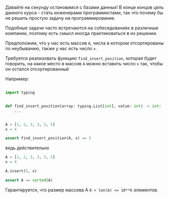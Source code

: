 Давайте на секунду остановимся с базами данных!
В конце концов цель данного курса - стать инженерами программистами, так что почему бы не решить простую задачу на
программирование.

Подобные задачи часто встречаются на собеседованиях в различные компании, поэтому есть смысл иногда практиковаться в их
решении.

Предположим, что у нас есть массив `A`, числа в котором отсортированы по неубыванию, также у нас есть число `x`.

Требуется реализовать функцию `find_insert_position`, которая будет говорить, на какое место в массив `A` можно вставить
число `x` так, чтобы он остался отсортированный

Например:

```python

import typing


def find_insert_position(array: typing.List[int], value: int) -> int:
    ...


A = [1, 2, 3, 3, 3, 5]
x = 4

assert find_insert_position(A, x) == 5
```

ведь действительно

```python
A = [1, 2, 3, 3, 3, 5]
x = 4

A.insert(5, x)

assert A == sorted(A)
```

Гарантируется, что размер массива A `0 < len(A) <= 10**6` элементов.

